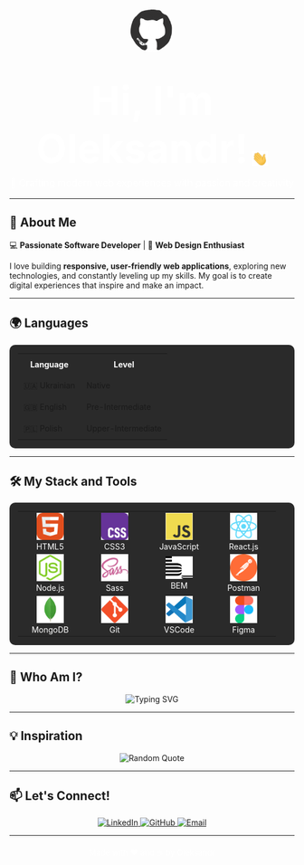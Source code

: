 <div id="header" align="center">
  <img src="./assets/github.gif" width="80" style="border-radius: 50%;"/>
  <h1>
    <span style="color: #ffffff; font-size: 2.5em;">Hi, I'm Oleksandr!</span>
    <img src="./assets/giphy.gif" width="28px" alt="GIF" style="vertical-align: middle;"/>
  </h1>
  <p style="font-size: 1.2em; color: #ffffff; margin-top: -10px;">
    🚀 Crafting modern web experiences with passion and creativity
  </p>
</div>

---

## 🌟 About Me

💻 **Passionate Software Developer** | 🎨 **Web Design Enthusiast**  

I love building **responsive, user-friendly web applications**, exploring new technologies, and constantly leveling up my skills. My goal is to create digital experiences that inspire and make an impact.

---

## 🌍 Languages

<div align="center">
  <table style="border: none; background: #2a2a2a; border-radius: 10px; padding: 15px;">
    <tr>
      <th style="padding: 10px; color: #ffffff;">Language</th>
      <th style="padding: 10px; color: #ffffff;">Level</th>
    </tr>
    <tr>
      <td style="padding: 10px;">🇺🇦 Ukrainian</td>
      <td style="padding: 10px;">Native</td>
    </tr>
    <tr>
      <td style="padding: 10px;">🇬🇧 English</td>
      <td style="padding: 10px;">Pre-Intermediate</td>
    </tr>
    <tr>
      <td style="padding: 10px;">🇵🇱 Polish</td>
      <td style="padding: 10px;">Upper-Intermediate</td>
    </tr>
  </table>
</div>

---

## 🛠 My Stack and Tools

<div align="center">
  <table style="border: none; background: #2a2a2a; border-radius: 10px; padding: 15px;">
    <tr>
      <td align="center" width="100">
        <img src="./images/01-html5.svg" width="48" alt="HTML5"/>
        <br><span style="color: #ffffff;">HTML5</span>
      </td>
      <td align="center" width="100">
        <img src="./images/02-css3.svg" width="48" alt="CSS3"/>
        <br><span style="color: #ffffff;">CSS3</span>
      </td>
      <td align="center" width="100">
        <img src="./images/03-javascript.svg" width="48" alt="JavaScript"/>
        <br><span style="color: #ffffff;">JavaScript</span>
      </td>
      <td align="center" width="100">
        <img src="./images/06-react.svg" width="48" alt="React.js"/>
        <br><span style="color: #ffffff;">React.js</span>
      </td>
    </tr>
    <tr>
      <td align="center" width="100">
        <img src="./images/08-nodejs.svg" width="48" alt="Node.js"/>
        <br><span style="color: #ffffff;">Node.js</span>
      </td>
      <td align="center" width="100">
        <img src="./images/10-sass.svg" width="48" alt="Sass"/>
        <br><span style="color: #ffffff;">Sass</span>
      </td>
      <td align="center" width="100">
        <img src="./images/11-bem.svg" width="48" alt="BEM"/>
        <br><span style="color: #ffffff;">BEM</span>
      </td>
      <td <td align="center" width="100">
        <img src="./images/14-postman.svg" width="48" alt="Postman"/>
        <br><span style="color: #ffffff;">Postman</span>
      </td>
    </tr>
    <tr>
      <td align="center" width="100">
        <img src="./images/15-mongodb.svg" width="48" alt="MongoDB"/>
        <br><span style="color: #ffffff;">MongoDB</span>
      </td>
      <td align="center" width="100">
        <img src="./images/16-git.svg" width="48" alt="Git"/>
        <br><span style="color: #ffffff;">Git</span>
      </td>
      <td align="center" width="100">
        <img src="./images/17-vscode.svg" width="48" alt="VSCode"/>
        <br><span style="color: #ffffff;">VSCode</span>
      </td>
      <td align="center" width="100">
        <img src="./images/18-figma.svg" width="48" alt="Figma"/>
        <br><span style="color: #ffffff;">Figma</span>
      </td>
    </tr>
  </table>
</div>

---

## 🚀 Who Am I?

<div align="center">
  <img src="https://readme-typing-svg.demolab.com?font=Fira+Code&size=20&pause=1000&color=FFFFFF&center=true&vCenter=true&width=435&lines=Frontend+Developer;React+Enthusiast;Node.js+Explorer;Coffee+Lover!" alt="Typing SVG"/>
</div>

---

## 💡 Inspiration

<div align="center">
  <img src="https://quotes-github-readme.vercel.app/api?type=horizontal&theme=dracula&rand={{timestamp}}" alt="Random Quote"/>
</div>

---

## 📫 Let's Connect!

<div align="center">
  <a href="https://ua.linkedin.com/in/olekchekrenov" target="_blank">
    <img src="https://img.shields.io/badge/LinkedIn-%230077B5.svg?&style=for-the-badge&logo=linkedin&logoColor=white" alt="LinkedIn"/>
  </a>
  <a href="https://github.com/EspFerevo" target="_blank">
    <img src="https://img.shields.io/badge/GitHub-%23121011.svg?&style=for-the-badge&logo=github&logoColor=white" alt="GitHub"/>
  </a>
  <a href="olekchekrenov@gmail.com">
    <img src="https://img.shields.io/badge/Email-%23D14836.svg?&style=for-the-badge&logo=gmail&logoColor=white" alt="Email"/>
  </a>
</div>

---

<div align="center" style="margin-top: 20px;">
  <p style="color: #ffffff;">Made with ❤️ and ☕ by Oleksandr</p>
</div>
